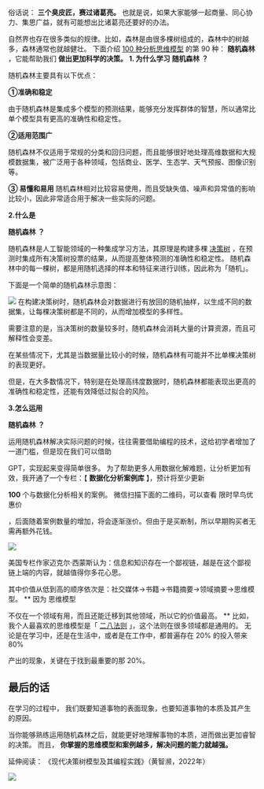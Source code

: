 俗话说： **三个臭皮匠，赛过诸葛亮。** 也就是说，如果大家能够一起商量、同心协力、集思广益，就有可能想出比诸葛亮还要好的办法。

自然界也存在很多类似的规律。比如，森林是由很多棵树组成的，森林中的树越多，森林通常也就越健壮。  下面介绍 [100 种分析思维模型](https://mp.weixin.qq.com/mp/appmsgalbum?__biz=MzA4ODE2OTIxMw==&action=getalbum&album_id=1701638273011351554#wechat_redirect) 的第 90 种： **随机森林** ，它能帮助我们 **做出更加科学的决策。** **1. 为什么学习** **随机森林** **？**

随机森林主要具有以下优点： 

**①准确和稳定**

由于随机森林是集成多个模型的预测结果，能够充分发挥群体的智慧，所以通常比单个模型具有更高的准确性和稳定性。 

**②适用范围广**

随机森林不仅适用于常规的分类和回归问题，而且能够很好地处理高维数据和大规模数据集，被广泛用于各种领域，包括商业、医学、生态学、天气预报、图像识别等。

**③ 易懂和易用** 随机森林相对比较容易使用，而且受缺失值、噪声和异常值的影响比较小，因此非常适合用于解决一些实际的问题。

**2.什么是**

**随机森林** **？**

 随机森林是人工智能领域的一种集成学习方法，其原理是构建多棵 [决策树](https://mp.weixin.qq.com/s?__biz=MzA4ODE2OTIxMw==&mid=2653478210&idx=1&sn=5024df4a09dd12c817f68c3bde37277b&scene=21#wechat_redirect) ，在预测时集成所有决策树投票的结果，从而提高整体预测的准确性和稳定性。  随机森林中的每一棵树，都是用随机选择的样本和特征来进行训练，因此称为「随机」。

下面是一个简单的随机森林示意图：

![](https://mmbiz.qpic.cn/mmbiz_png/giaycic3UNwo0ocX2376dLTcL7mSz4rbhghAkI0pXHzVWgT8adAcMn36pZHINXow1qxXgmf6TsqGls7drD5W7y4Q/640?wx_fmt=png&from=appmsg) 在构建决策树时，随机森林会对数据进行有放回的随机抽样，以生成不同的数据集，让每棵决策树都是不同的，从而增加模型的多样性。

需要注意的是，当决策树的数量较多时，随机森林会消耗大量的计算资源，而且可解释性会变差。

在某些情况下，尤其是当数据量比较小的时候，随机森林有可能并不比单棵决策树的表现更好。

但是，在大多数情况下，特别是在处理高纬度数据时，随机森林都能表现出更高的准确性和稳定性，还能有效降低过拟合的风险。

**3.怎么运用**

**随机森林** **？**

 运用随机森林解决实际问题的时候，往往需要借助编程的技术，这给初学者增加了一道门槛，但是现在我们可以借助

GPT，实现起来变得简单很多。  为了帮助更多人用数据化解难题，让分析更加有效，我开通了一个专栏：【 **数据化分析案例库** 】，预计将至少更新

**100** 个与数据化分析相关的案例。  微信扫描下面的二维码，可以查看  限时早鸟优惠价

，后面随着案例数量的增加，将会逐渐涨价。但由于是买断制，所以早期购买者无需再额外花钱。

![](https://mmbiz.qpic.cn/mmbiz_png/giaycic3UNwo3bc6N6qtx7E5nBUpJz5fPQXF4bsEyWeicnIkaBzdnHCzV8uqTersMblMEHfuTtFZkkiaic3b8zVjE9g/640?wx_fmt=png&from=appmsg) 

美国专栏作家迈克尔·西蒙斯认为：信息和知识存在一个鄙视链，越是在这个鄙视链上端的内容，就越值得你多花心思。

其中价值从低到高的顺序依次是：社交媒体→书籍→书籍摘要→领域摘要→思维模型。  ** 因为  思维模型

不仅在一个领域有用，而且还能迁移到其他领域，所以它的价值最高。  ** 比如，我个人最喜欢的思维模型是「 [二八法则](https://mp.weixin.qq.com/s?__biz=MzA4ODE2OTIxMw==&mid=2653477874&idx=1&sn=cffe7167aa2a92a46a3fb26147cb5bde&scene=21#wechat_redirect) 」，这个法则在很多领域都是通用的。  无论是在学习中，还是在生活中，或者是在工作中，都普遍存在 20% 的投入带来 80%

产出的现象，关键在于找到最重要的那 20%。  

## **最后的话**

 在学习的过程中，  我们既要知道事物的表面现象，也要知道事物的本质及其产生的原因。

当你能够熟练运用随机森林之后，就能更好地理解事物的本质，进而做出更加睿智的决策。  而且， **你掌握的思维模型和案例越多，解决问题的能力就越强。**

延伸阅读：  《现代决策树模型及其编程实践》（黄智濒，2022年）

![](https://visitor-badge.laobi.icu/badge?page_id=sjhfx.linji&left_text=PageViews&right_color=%2300589F)